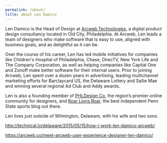 ```yaml
---
permalink: /about/
title: about Len Damico
---
```

Len Damico is the Head of Design at [Arcweb Technologies](http://arcweb.co), a digital product design consultancy located in Old City, Philadelphia. At Arcweb, Len leads a team of designers who make software that is easy to use, aligned with business goals, and as delightful as it can&nbsp;be.

Over the course of his career, Len has led mobile initiatives for companies like Children's Hospital of Philadelphia, Chase, DirecTV, New York Life and The Company Corporation, as well as helping companies like Capital One and Zonoff make better software for their internal users. Prior to joining Arcweb, Len spent over a dozen years in advertising, leading multichannel marketing efforts for Barclaycard US, the Delaware Lottery and Sallie Mae and winning several regional Ad Club and Addy&nbsp;awards.

Len is also a founding member of [PHLDesign Co](http://phldesign.co), the region’s premier online community for designers, and [Roar Lions Roar](http://roarlionsroar.com), the best independent Penn State sports blog out&nbsp;there.

Len lives just outside of Wilmington, Delaware, with his wife and two&nbsp;sons.

http://technical.ly/delaware/2015/05/15/how-i-work-len-damico-arcweb/

https://arcweb.co/meet-arcweb-user-experience-designer-len-damico/
